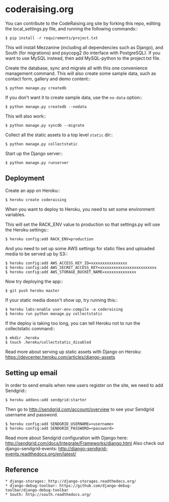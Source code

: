 coderaising.org
===============

You can contribute to the CodeRaising.org site by forking this repo, editing the local_settings.py file, and running the following commands::

	$ pip install -r requirements/project.txt

This will install Mezzanine (including all dependencies such as Django), and South (for migrations) and psycopg2 (to interface with PostgreSQL). If you want to use MySQL instead, then add MySQL-python to the project.txt file.

Create the database, sync and migrate all with this one convenience management command. This will also create some sample data, such as contact form, gallery and demo content::

	$ python manage.py createdb

If you don't want it to create sample data, use the ```no-data``` option::

	$ python manage.py createdb --nodata

This will also work::

	$ python manage.py syncdb --migrate

Collect all the static assets to a top level ```static``` dir::

	$ python manage.py collectstatic

Start up the Django server::

	$ python manage.py runserver


Deployment
----------

Create an app on Heroku::

	$ heroku create coderaising

When you want to deploy to Heroku, you need to set some environment variables.

This will set the RACK_ENV value to production so that settings.py will use the Heroku settings::

	$ heroku config:add RACK_ENV=production

And you need to set up some AWS settings for static files and uploaded media to be served up by S3::

	$ heroku config:add AWS_ACCESS_KEY_ID=xxxxxxxxxxxxxxxx
	$ heroku config:add AWS_SECRET_ACCESS_KEY=xxxxxxxxxxxxxxxxxxxxxxxxx
    $ heroku config:add AWS_STORAGE_BUCKET_NAME=xxxxxxxxxxxxxx

Now try deploying the app::

	$ git push heroku master

If your static media doesn't show up, try running this::

	$ heroku labs:enable user-env-compile -a coderaising
	$ heroku run python manage.py collectstatic

If the deploy is taking too long, you can tell Heroku not to run the collectstatic command::

	$ mkdir .heroku
	$ touch .heroku/collectstatic_disabled

Read more about serving up static assets with Django on Heroku:
https://devcenter.heroku.com/articles/django-assets

Setting up email
----------------

In order to send emails when new users register on the site, we need to add Sendgrid::

	$ heroku addons:add sendgrid:starter

Then go to http://sendgrid.com/account/overview to see your Sendgrid username and password.

	$ heroku config:add SENDGRID_USERNAME=<username>
	$ heroku config:add SENDGRID_PASSWORD=<password>

Read more about Sendgrid configuration with Django here: http://sendgrid.com/docs/Integrate/Frameworks/django.html
Also check out django-sendgrid-events: http://django-sendgrid-events.readthedocs.org/en/latest/

Reference
---------

	* django-storages: http://django-storages.readthedocs.org/
	* django-debug-toolbar: https://github.com/django-debug-toolbar/django-debug-toolbar
	* South: http://south.readthedocs.org/